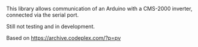 This library allows communication of an Arduino with a CMS-2000 inverter, connected via the serial port.

Still not testing and in development.

Based on https://archive.codeplex.com/?p=pv

